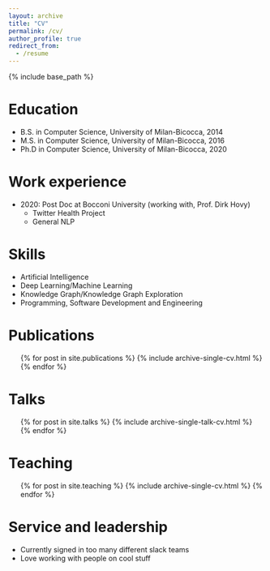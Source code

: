 ```yaml
---
layout: archive
title: "CV"
permalink: /cv/
author_profile: true
redirect_from:
  - /resume
---
```


{% include base_path %}

Education
======
* B.S. in Computer Science, University of Milan-Bicocca, 2014
* M.S.  in Computer Science, University of Milan-Bicocca, 2016
* Ph.D in Computer Science, University of Milan-Bicocca, 2020

Work experience
======

* 2020: Post Doc at Bocconi University (working with, Prof. Dirk Hovy)
  * Twitter Health Project
  * General NLP
  
  
Skills
======

* Artificial Intelligence
* Deep Learning/Machine Learning
* Knowledge Graph/Knowledge Graph Exploration
* Programming, Software Development and Engineering

Publications
======
  <ul>{% for post in site.publications %}
    {% include archive-single-cv.html %}
  {% endfor %}</ul>
  
Talks
======
  <ul>{% for post in site.talks %}
    {% include archive-single-talk-cv.html %}
  {% endfor %}</ul>
  
Teaching
======
  <ul>{% for post in site.teaching %}
    {% include archive-single-cv.html %}
  {% endfor %}</ul>
  
Service and leadership
======
* Currently signed in too many different slack teams
* Love working with people on cool stuff
